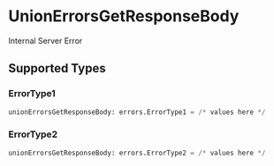 # UnionErrorsGetResponseBody

Internal Server Error


## Supported Types

### ErrorType1

```python
unionErrorsGetResponseBody: errors.ErrorType1 = /* values here */
```

### ErrorType2

```python
unionErrorsGetResponseBody: errors.ErrorType2 = /* values here */
```


